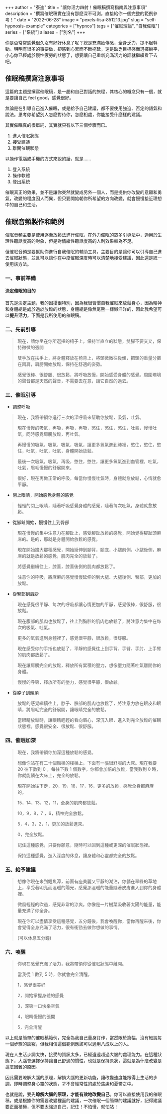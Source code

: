 +++
author = "泰迪"
title = "讓你活力四射！催眠稿撰寫指南與注意事項"
description = "撰寫催眠稿實在沒有那麼深不可測，直接給你一個完整的範例參考！"
date = "2022-06-28"
image = "pexels-lisa-851213.jpg"
slug = "self-hypnosis-example"
categories = ["hypnos"]
tags = ["催眠理論", "自我催眠"]
series = ["系統"]
aliases = ["別名"]
+++

你是否常常感覺很久沒有好好休息了呢？總是充滿疲倦感，全身乏力，提不起幹勁。明明有很多的事要做，卻感到心累而不斷拖延，還是缺乏目標感而選擇躺平，小心你已經處於慢性疲勞的狀態了，想要讓自己重新充滿活力的話就繼續看下去吧。

## 催眠稿撰寫注意事項
這篇的主題是撰寫催眠稿，是一趟和自己對話的旅程，其核心的概念只有一個，就是要讓自己 feel good，感覺很好。

無論是在引導自己進入催眠，或是給予自己建議，都不要使用強迫、否定的語氣和說法。思考你希望別人怎麼對待你，怎麼相處，你能接受什麼樣的建議。

其實催眠真的很單純，其實就只有以下三個步驟而已。
1. 進入催眠狀態
2. 接受建議
3. 離開催眠狀態

以操作電腦或手機的方式來說的話，就是……
1. 登入系統
2. 操作軟體
3. 登出系統

催眠真正的效果，並不是讓你突然就變成另外一個人，而是提供你改變的意願和勇氣，改變的程度因人而異，但只要開始朝你所希望的方向改變，就會慢慢接近理想中的自己和生活。

## 催眠音頻製作和範例
催眠音頻主要是使用逐漸放鬆法進行催眠，在外力催眠的眾多引導法中，適用於生理性聽話度高的對象，但是對情緒性聽話度高的人則效果較為不足。

但催眠音頻是要幫助你進行自我催眠的輔助工具，主要目的是讓你可以引導自己進去催眠狀態，並且可以讓你在中度催眠深度時可以清楚地接受建議，因此還是統一使用該方法。

### 一、事前準備
####  決定催眠的目的
首先是決定主題，我的困擾很特別，因為我很習慣自我催眠來放鬆身心，因為精神和身體總是處於過於放鬆的狀態，身體總是像無尾熊一樣懶洋洋的，因此我希望可以**提升活力**，下面是我所使用的催眠稿。

### 二、先前引導
> 現在，請你坐在你所選擇的椅子上，保持半直立的狀態，雙腳不要交叉，保持微微的張開
>
> 雙手放在扶手上，將身體釋放在椅背上，將頭微微往後傾，把頭的重量分攤在兩肩，肩膀開始放鬆，保持在舒適的姿勢。
>
> 感覺很棒、很舒服、很放鬆，將呼吸放慢，開始感受身體的感覺。周圍環境的聲音都是天然的聲音，不需要去在意，讓它自然的過去。


### 三、催眠引導
- 調整呼吸
> 現在，我將帶領你進行三次的深呼吸來幫助你放鬆，吸氣，吐氣。
>
> 現在慢慢的吸氣，再吸，再吸，再吸，憋住，憋住，憋住，吐氣，慢慢吐氣，同時感覺肩膀放鬆，再吐氣。
>
> 再慢慢的吸氣，吸氣，吸氣，吸氣，讓更多氧氣進到肺裡，憋住，憋住，憋住，吐氣，吐氣，吐氣，身體開始放鬆。
>
> 最後一次吸氣，吸氣，再吸，憋住，憋住，讓更多氧氣進到血管裡，吐氣，吐氣，眉毛慢慢的舒展開來。
>
> 很好，現在再做正常的呼吸，每當你慢慢吐氣時，身體就愈放鬆，心情就愈平靜。

* 閉上眼睛，開始感覺身體的感覺
> 輕輕的閉上眼睛，隨著呼吸感覺身體的感覺，隨著每次吐氣，身體就愈放鬆。

* 從腳趾開始，慢慢往上到臀部
> 現在慢慢的集中注意力在腳趾上，感受腳趾放鬆的感覺，開始覺得腳趾頭麻麻的。是的，那就是身體開始放鬆的感覺。
>
> 現在開始擴大那種感覺，開始延伸到腳背，腳底，小腿前側，小腿後側，麻麻的就是放鬆的感覺，肌肉完全的放鬆了。
>
> 將感覺繼續往上，膝蓋，膝蓋後側的肌肉都放鬆了。
>
> 注意你的呼吸，將麻麻的感覺慢慢延伸的到大腿、大腿後側、臀部，更加的放鬆。

* 從臀部到肩膀
> 現在感覺很平靜、每次的呼吸都讓心情更加的平靜，感覺很棒，很舒服，很放鬆。
>
> 現在腹部的肌肉也放鬆了，往上到胸腔的肌肉也放鬆了，將注意力集中在每次的吸氣、吐氣。
>
> 更多的氧氣進到身體裡了，感覺很平靜，很放鬆，很舒服。
>
> 現在感受你的手指也放鬆了，平靜的感覺往上到手背、手臂、手肘、上手臂的肌肉都放鬆了。
>
> 現在讓肩膀完全的放鬆，釋放所有累積的壓力，想像壓力隨著吐氣離開你的身體。
>
> 慢慢的呼吸，釋放所有的壓力，感覺很平靜，很放鬆。

* 從脖子到頭頂
> 放鬆的感覺繼續往上，脖子、臉部的肌肉也放鬆了，將注意力放在眼皮和眼睛，將眉毛完全的舒展開，讓眼睛完全的放鬆。
>
> 當眼睛放鬆時，讓眼睛輕輕的看向眉心，深沉入眼，進入到完全放鬆的催眠狀態裡。感覺很安全、很放鬆、很舒服。

### 四、催眠加深
> 現在，我將帶領你加深這種放鬆的感覺。
>
> 想像你站在有二十個階梯的樓梯上，下面有一張很舒服的大床。現在我要 20 往下數到 0 ，每往下數 1 個數字，你都會加倍的放鬆，當我數到 0 時，你就能躺在大床上，完全的放鬆。
>
> 現在開始往下走，20，19，18，17，16，更多的放鬆，感覺全身都麻麻的。
>
> 15，14，13，12，11，全身的肌肉都放鬆。
>
> 10，9，8，7 ，6，精神完全放鬆。
>
> 5，4，3，2，1，更加的放鬆進來。
>
> 0，完全放鬆。
>
> 記住這種感覺，只要你願意，隨時可以回到這種或更深的催眠狀態裡。
>
> 保持這種感覺，進入深度的休息，讓身體和心靈都完全的放鬆。

### 五、給予建議
> 想像你現在來到鯉魚潭，前面有座美麗又平靜的湖泊，你躺在翠綠的草地上，享受著明亮而溫暖的陽光，感覺那溫暖的能量隨著皮膚進入到你的身體裡。
>
> 微風輕輕的吹過，感覺非常的涼爽。你像是一片樹葉吸收著太陽的能量，能量充滿了你全身。
>
> 現在你可以盡情享受這種感覺，五分鐘後，我會喚醒你，當你再醒來後，你會覺得全身充滿了活力，很有衝勁去做你想做的事情。
>
> (可以休息五分鐘)

### 六、喚醒
> 你現在感覺充滿了活力，我將帶領你從催眠狀態中離開。
>
> 當我從 1 數到 5 時，你就會完全清醒。
>
> 1，感覺很美好
>
> 2，開始掌握身體的感覺
>
> 3，深吸一口快樂空氣
>
> 4，眼睛慢慢的張開
>
> 5，完全清醒

以上就是簡單的催眠稿範例，完全為我自己量身訂作，當然限於篇幅，沒有細說每一個步驟的訣竅，但我相信這個範例應該可以適用八成以上的人。

現在人生活步調太快，接受的資訊太多，已經遠遠超過大腦的處理能力。在這種狀態下，大腦會選擇保持讓自己舒適的慣性，也就是保持原狀，這就是為什麼改變是這麼困難的原因。

因此需要瞭解大腦的原理，解鎖大腦的更新功能，讓改變速度能跟得上生活的步調，即時調整身心靈的狀態，才不會經常性的處於焦慮和憂鬱之中。

也就是說，要先**瞭解大腦的原理，才能有效地改變自己**。你可以直接使用我的催眠稿，或是根據你的需要改變裡面的建議，一次催眠一個簡單的建議就好，記得建議要正面積極，但不要太強迫自己，記住！不怕慢，就怕站！